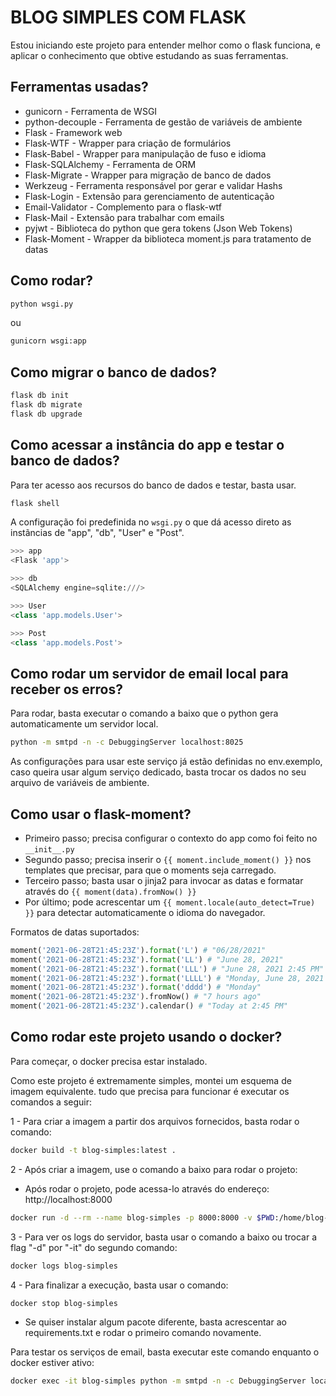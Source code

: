 # BLOG SIMPLES COM FLASK

Estou iniciando este projeto para entender melhor como o flask funciona, e aplicar o conhecimento que obtive estudando as suas ferramentas.

## Ferramentas usadas?

- gunicorn - Ferramenta de WSGI
- python-decouple - Ferramenta de gestão de variáveis de ambiente
- Flask - Framework web
- Flask-WTF - Wrapper para criação de formulários
- Flask-Babel - Wrapper para manipulação de fuso e idioma
- Flask-SQLAlchemy - Ferramenta de ORM
- Flask-Migrate - Wrapper para migração de banco de dados
- Werkzeug - Ferramenta responsável por gerar e validar Hashs
- Flask-Login - Extensão para gerenciamento de autenticação
- Email-Validator - Complemento para o flask-wtf
- Flask-Mail - Extensão para trabalhar com emails
- pyjwt - Biblioteca do python que gera tokens (Json Web Tokens)
- Flask-Moment - Wrapper da biblioteca moment.js para tratamento de datas

## Como rodar?

```sh
python wsgi.py
```

ou

```sh
gunicorn wsgi:app
```

## Como migrar o banco de dados?

```sh
flask db init
flask db migrate
flask db upgrade
```

## Como acessar a instância do app e testar o banco de dados?

Para ter acesso aos recursos do banco de dados e testar, basta usar.
```sh
flask shell
```

A configuração foi predefinida no ```wsgi.py``` o que dá acesso direto as instãncias de "app", "db", "User" e "Post".
```py
>>> app
<Flask 'app'>

>>> db
<SQLAlchemy engine=sqlite:///>

>>> User
<class 'app.models.User'>

>>> Post
<class 'app.models.Post'>
```

## Como rodar um servidor de email local para receber os erros?

Para rodar, basta executar o comando a baixo que o python gera automaticamente um servidor local.

```sh
python -m smtpd -n -c DebuggingServer localhost:8025
```

As configurações para usar este serviço já estão definidas no env.exemplo, caso queira usar algum serviço dedicado, basta trocar os dados no seu arquivo de variáveis de ambiente.

## Como usar o flask-moment?

- Primeiro passo; precisa configurar o contexto do app como foi feito no ```__init__.py``` 
- Segundo passo; precisa inserir o ```{{ moment.include_moment() }}``` nos templates que precisar, para que o moments seja carregado.
- Terceiro passo; basta usar o jinja2 para invocar as datas e formatar através do ```{{ moment(data).fromNow() }}```
- Por último; pode acrescentar um ```{{ moment.locale(auto_detect=True) }}``` para detectar automaticamente o idioma do navegador.


Formatos de datas suportados:
```py
moment('2021-06-28T21:45:23Z').format('L') # "06/28/2021"
moment('2021-06-28T21:45:23Z').format('LL') # "June 28, 2021"
moment('2021-06-28T21:45:23Z').format('LLL') # "June 28, 2021 2:45 PM"
moment('2021-06-28T21:45:23Z').format('LLLL') # "Monday, June 28, 2021 2:45 PM"
moment('2021-06-28T21:45:23Z').format('dddd') # "Monday"
moment('2021-06-28T21:45:23Z').fromNow() # "7 hours ago"
moment('2021-06-28T21:45:23Z').calendar() # "Today at 2:45 PM"
```

## Como rodar este projeto usando o docker?

Para começar, o docker precisa estar instalado.

Como este projeto é extremamente simples, montei um esquema de imagem equivalente. tudo que precisa para funcionar é executar os comandos a seguir:

1 - Para criar a imagem a partir dos arquivos fornecidos, basta rodar o comando:
```sh
docker build -t blog-simples:latest .
```

2 - Após criar a imagem, use o comando a baixo para rodar o projeto:
- Após rodar o projeto, pode acessa-lo através do endereço: http://localhost:8000

```sh
docker run -d --rm --name blog-simples -p 8000:8000 -v $PWD:/home/blog-simples/ blog-simples:latest
```

3 - Para ver os logs do servidor, basta usar o comando a baixo ou trocar a flag "-d" por "-it" do segundo comando:
```sh
docker logs blog-simples
```

4 - Para finalizar a execução, basta usar o comando:
```sh
docker stop blog-simples
```

- Se quiser instalar algum pacote diferente, basta acrescentar ao requirements.txt e rodar o primeiro comando novamente.


Para testar os serviços de email, basta executar este comando enquanto o docker estiver ativo:
```sh
docker exec -it blog-simples python -m smtpd -n -c DebuggingServer localhost:8025
```
